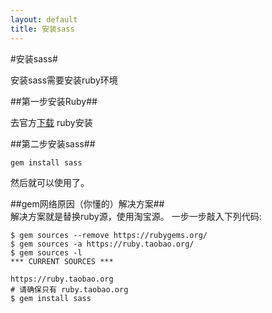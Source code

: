 ```yaml
---
layout: default
title: 安装sass
---
```


#安装sass#

安装sass需要安装ruby环境

##第一步安装Ruby##

去官方[下载](https://www.ruby-lang.org/zh_cn/downloads/)
ruby安装

##第二步安装sass##

	gem install sass

然后就可以使用了。



##gem网络原因（你懂的）解决方案##	
解决方案就是替换ruby源，使用淘宝源。 一步一步敲入下列代码:

	$ gem sources --remove https://rubygems.org/
	$ gem sources -a https://ruby.taobao.org/
	$ gem sources -l
	*** CURRENT SOURCES ***
	
	https://ruby.taobao.org
	# 请确保只有 ruby.taobao.org
	$ gem install sass
